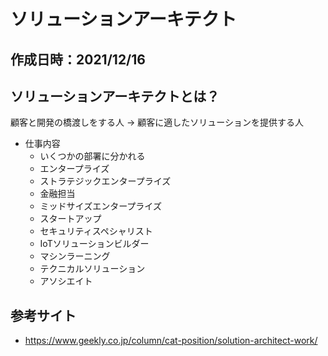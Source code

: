 # ソリューションアーキテクト

## 作成日時：2021/12/16

## ソリューションアーキテクトとは？
顧客と開発の橋渡しをする人
→ 顧客に適したソリューションを提供する人

- 仕事内容
  -  いくつかの部署に分かれる
    -  エンタープライズ
    -  ストラテジックエンタープライズ
    -  金融担当
    -  ミッドサイズエンタープライズ
    -  スタートアップ
    -  セキュリティスペシャリスト
    -  IoTソリューションビルダー
    -  マシンラーニング
    -  テクニカルソリューション
    -  アソシエイト


## 参考サイト
- https://www.geekly.co.jp/column/cat-position/solution-architect-work/
